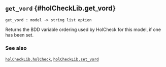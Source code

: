 ## `get_vord` {#holCheckLib.get_vord}


```
get_vord : model -> string list option
```



Returns the BDD variable ordering used by HolCheck for this model, if one has been set.

### See also

[`holCheckLib.holCheck`](#holCheckLib.holCheck), [`holCheckLib.set_vord`](#holCheckLib.set_vord)

